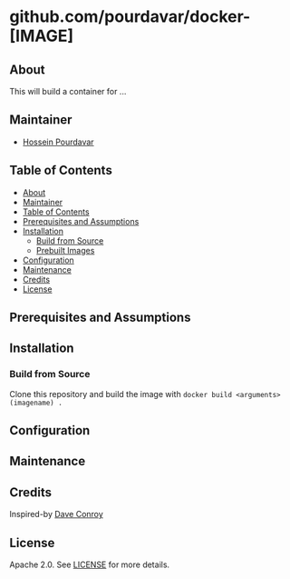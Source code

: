 # github.com/pourdavar/docker-[IMAGE]

## About
This will build a container for ...

## Maintainer
- [Hossein Pourdavar](https://github.com/pourdavar)

## Table of Contents
- [About](#about)
- [Maintainer](#maintainer)
- [Table of Contents](#table-of-contents)
- [Prerequisites and Assumptions](#prerequisites-and-assumptions)
- [Installation](#installation)
  - [Build from Source](#build-from-source)
  - [Prebuilt Images](#prebuilt-images)
- [Configuration](#configuration)
- [Maintenance](#maintenance)
- [Credits](#credits)
- [License](#license)

## Prerequisites and Assumptions

## Installation
### Build from Source

Clone this repository and build the image with `docker build <arguments> (imagename) .`

## Configuration

## Maintenance

## Credits
Inspired-by [Dave Conroy](https://github.com/tiredofit)

## License

Apache 2.0. See [LICENSE](LICENSE) for more details.